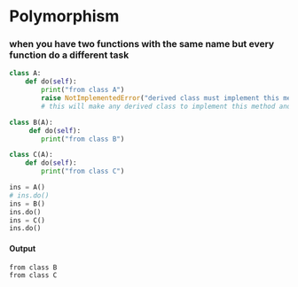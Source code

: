 # Polymorphism 
### when you have two functions with the same name but every function do a different task

```python []
class A:
    def do(self):
        print("from class A")
        raise NotImplementedError("derived class must implement this method")
        # this will make any derived class to implement this method and make the required changes

class B(A):
     def do(self):
        print("from class B")

class C(A):
    def do(self):
        print("from class C")

ins = A()
# ins.do()
ins = B()
ins.do()  
ins = C()
ins.do()  
```
#### Output
```
from class B
from class C
```